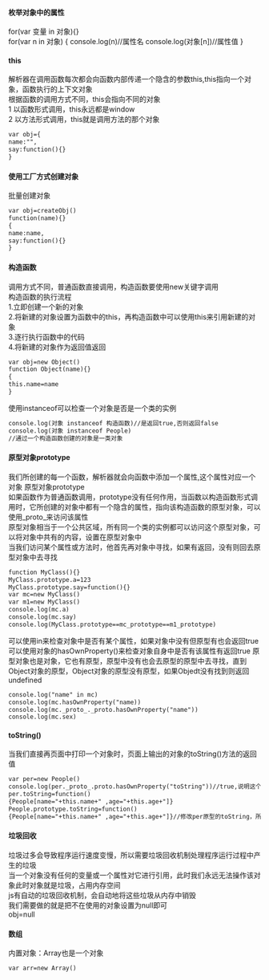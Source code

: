 #### 枚举对象中的属性<br>
for(var 变量 in 对象){}<br>
for(var n in 对象)
{
console.log(n)//属性名
console.log(对象[n])//属性值
}<br>

#### this
解析器在调用函数每次都会向函数内部传递一个隐含的参数this,this指向一个对象，函数执行的上下文对象<br>
根据函数的调用方式不同，this会指向不同的对象<br>
1 以函数形式调用，this永远都是window<br>
2 以方法形式调用，this就是调用方法的那个对象<br>

```html
var obj={
name:"",
say:function(){}
}
```
#### 使用工厂方式创建对象
批量创建对象
```html
var obj=createObj()
function(name){}
{
name:name,
say:function(){}
}
```
#### 构造函数
调用方式不同，普通函数直接调用，构造函数要使用new关键字调用<br>
构造函数的执行流程<br>
1.立即创建一个新的对象<br>
2.将新建的对象设置为函数中的this，再构造函数中可以使用this来引用新建的对象<br>
3.逐行执行函数中的代码<br>
4.将新建的对象作为返回值返回<br>
```html
var obj=new Object()
function Object(name){}
{
this.name=name
}
```
使用instanceof可以检查一个对象是否是一个类的实例<br>
```html
console.log(对象 instanceof 构造函数)//是返回true,否则返回false
console.log(对象 instanceof People)
//通过一个构造函数创建的对象是一类对象
```
#### 原型对象prototype
我们所创建的每一个函数，解析器就会向函数中添加一个属性,这个属性对应一个对象 原型对象prototype<br>
如果函数作为普通函数调用，prototype没有任何作用，当函数以构造函数形式调用时，它所创建的对象中都有一个隐含的属性，指向该构造函数的原型对象，可以使用_proto_来访问该属性<br>
原型对象相当于一个公共区域，所有同一个类的实例都可以访问这个原型对象，可以将对象中共有的内容，设置在原型对象中<br>
当我们访问某个属性或方法时，他首先再对象中寻找，如果有返回，没有则回去原型对象中去寻找
```html
function MyClass(){}
MyClass.prototype.a=123
MyClass.prototype.say=function(){}
var mc=new MyClass()
var m1=new MyClass()
console.log(mc.a)
console.log(mc.say)
console.log(MyClass.prototype==mc_prototype==m1_prototype)

```
可以使用in来检查对象中是否有某个属性，如果对象中没有但原型有也会返回true
可以使用对象的hasOwnProperty()来检查对象自身中是否有该属性有返回true
原型对象也是对象，它也有原型，原型中没有也会去原型的原型中去寻找，直到Object对象的原型，Object对象的原型没有原型，如果Objedt没有找到则返回undefined
```html
console.log("name" in mc)
console.log(mc.hasOwnProperty("name))
console.log(mc._proto_._proto.hasOwnProperty("name"))
console.log(mc.sex)
```
#### toString()
当我们直接再页面中打印一个对象时，页面上输出的对象的toString()方法的返回值
```html
var per=new People()
console.log(per._proto_.proto.hasOwnProperty("toString"))//true,说明这个对象的原型的原型有toString
per.toString=function()
{People[name="+this.name+" ,age="+this.age+"]}
People.prototype.toString=function()
{People[name="+this.name+" ,age="+this.age+"]}//修改per原型的toString，所以对象toString全都改
```
#### 垃圾回收
垃圾过多会导致程序运行速度变慢，所以需要垃圾回收机制处理程序运行过程中产生的垃圾<br>
当一个对象没有任何的变量或一个属性对它进行引用，此时我们永远无法操作该对象此时对象就是垃圾，占用内存空间<br>
js有自动的垃圾回收机制，会自动地将这些垃圾从内存中销毁<br>
我们需要做的就是把不在使用的对象设置为null即可<br>
obj=null<br>

#### 数组
内置对象：Array也是一个对象
```html
var arr=new Array()
```




